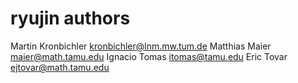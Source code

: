ryujin authors
==============

Martin Kronbichler <kronbichler@lnm.mw.tum.de>
Matthias Maier <maier@math.tamu.edu>
Ignacio Tomas <itomas@tamu.edu>
Eric Tovar <ejtovar@math.tamu.edu>
